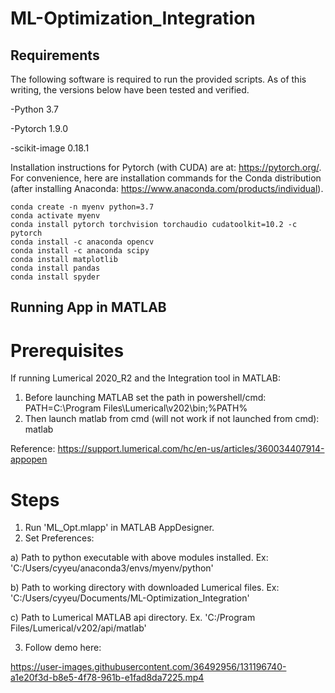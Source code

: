 # ML-Optimization_Integration

## Requirements
The following software is required to run the provided scripts. As of this writing, the versions below have been tested and verified.

-Python 3.7

-Pytorch 1.9.0

-scikit-image 0.18.1

Installation instructions for Pytorch (with CUDA) are at: https://pytorch.org/. For convenience, here are installation commands for the Conda distribution (after installing Anaconda: https://www.anaconda.com/products/individual).

```
conda create -n myenv python=3.7
conda activate myenv
conda install pytorch torchvision torchaudio cudatoolkit=10.2 -c pytorch
conda install -c anaconda opencv
conda install -c anaconda scipy
conda install matplotlib
conda install pandas
conda install spyder
```

## Running App in MATLAB
# Prerequisites
If running Lumerical 2020_R2 and the Integration tool in MATLAB:
1) Before launching MATLAB set the path in powershell/cmd: PATH=C:\Program Files\Lumerical\v202\bin;%PATH%
2) Then launch matlab from cmd (will not work if not launched from cmd): matlab

Reference: https://support.lumerical.com/hc/en-us/articles/360034407914-appopen

# Steps
1) Run 'ML_Opt.mlapp' in MATLAB AppDesigner.
2) Set Preferences:

a) Path to python executable with above modules installed. Ex: 'C:/Users/cyyeu/anaconda3/envs/myenv/python'

b) Path to working directory with downloaded Lumerical files. Ex: 'C:/Users/cyyeu/Documents/ML-Optimization_Integration'

c) Path to Lumerical MATLAB api directory. Ex. 'C:/Program Files/Lumerical/v202/api/matlab'

3) Follow demo here:

https://user-images.githubusercontent.com/36492956/131196740-a1e20f3d-b8e5-4f78-961b-e1fad8da7225.mp4

